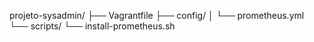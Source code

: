 projeto-sysadmin/
├── Vagrantfile
├── config/
│   └── prometheus.yml
└── scripts/
    └── install-prometheus.sh